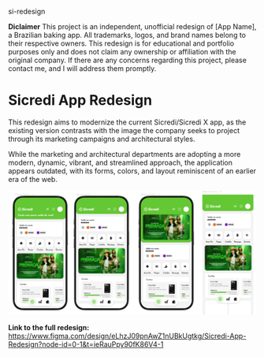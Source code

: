 si-redesign

**Diclaimer** 
This project is an independent, unofficial redesign of [App Name], a Brazilian baking app. All trademarks, logos, and brand names belong to their respective owners. This redesign is for educational and portfolio purposes only and does not claim any ownership or affiliation with the original company. If there are any concerns regarding this project, please contact me, and I will address them promptly.

# Sicredi App Redesign
This redesign aims to modernize the current Sicredi/Sicredi X app, as the existing version contrasts with the image the company seeks to project through its marketing campaigns and architectural styles.

While the marketing and architectural departments are adopting a more modern, dynamic, vibrant, and streamlined approach, the application appears outdated, with its forms, colors, and layout reminiscent of an earlier era of the web.

![](images/spoiler.png)

**Link to the full redesign:**
https://www.figma.com/design/eLhzJ09pnAwZ1nUBkUgtkg/Sicredi-App-Redesign?node-id=0-1&t=ieRauPpy90fK86V4-1